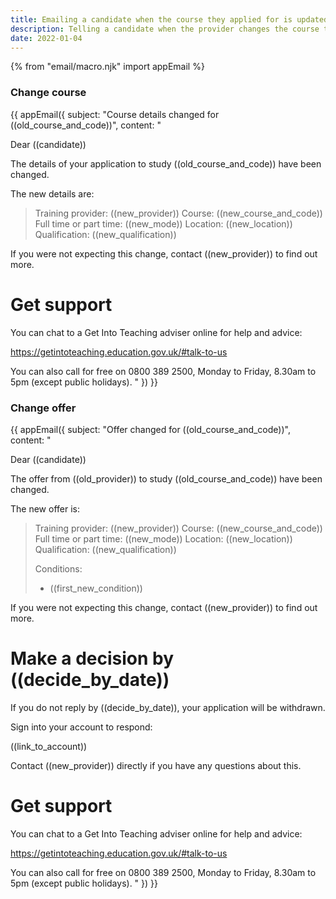 ```yaml
---
title: Emailing a candidate when the course they applied for is updated
description: Telling a candidate when the provider changes the course they applied for
date: 2022-01-04
---
```


{% from "email/macro.njk" import appEmail %}

### Change course

<!-- markdownlint-disable MD025 -->

{{ appEmail({
  subject: "Course details changed for ((old_course_and_code))",
  content: "

Dear ((candidate))

The details of your application to study ((old_course_and_code)) have been changed.

The new details are:

> Training provider: ((new_provider))
> Course: ((new_course_and_code))
> Full time or part time: ((new_mode))
> Location: ((new_location))
> Qualification: ((new_qualification))

If you were not expecting this change, contact ((new_provider)) to find out more.

# Get support

You can chat to a Get Into Teaching adviser online for help and advice:

https://getintoteaching.education.gov.uk/#talk-to-us

You can also call for free on 0800 389 2500, Monday to Friday, 8.30am to 5pm (except public holidays).
  "
}) }}

<!-- markdownlint-enable MD025 -->

### Change offer

<!-- markdownlint-disable MD025 -->

{{ appEmail({
  subject: "Offer changed for ((old_course_and_code))",
  content: "

Dear ((candidate))

The offer from ((old_provider)) to study ((old_course_and_code)) have been changed.

The new offer is:

> Training provider: ((new_provider))
> Course: ((new_course_and_code))
> Full time or part time: ((new_mode))
> Location: ((new_location))
> Qualification: ((new_qualification))
>
> Conditions:
>
> - ((first_new_condition))

If you were not expecting this change, contact ((new_provider)) to find out more.

# Make a decision by ((decide_by_date))

If you do not reply by ((decide_by_date)), your application will be withdrawn.

Sign into your account to respond:

((link_to_account))

Contact ((new_provider)) directly if you have any questions about this.

# Get support

You can chat to a Get Into Teaching adviser online for help and advice:

https://getintoteaching.education.gov.uk/#talk-to-us

You can also call for free on 0800 389 2500, Monday to Friday, 8.30am to 5pm (except public holidays).
  "
}) }}

<!-- markdownlint-enable MD025 -->
